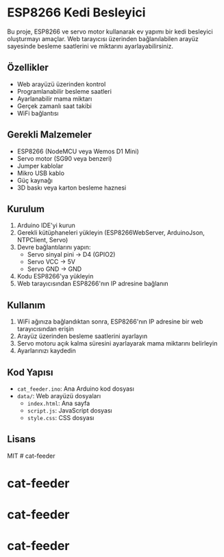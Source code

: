 # ESP8266 Kedi Besleyici

Bu proje, ESP8266 ve servo motor kullanarak ev yapımı bir kedi besleyici oluşturmayı amaçlar. Web tarayıcısı üzerinden bağlanılabilen arayüz sayesinde besleme saatlerini ve miktarını ayarlayabilirsiniz.

## Özellikler

- Web arayüzü üzerinden kontrol
- Programlanabilir besleme saatleri
- Ayarlanabilir mama miktarı
- Gerçek zamanlı saat takibi
- WiFi bağlantısı

## Gerekli Malzemeler

- ESP8266 (NodeMCU veya Wemos D1 Mini)
- Servo motor (SG90 veya benzeri)
- Jumper kablolar
- Mikro USB kablo
- Güç kaynağı
- 3D baskı veya karton besleme haznesi

## Kurulum

1. Arduino IDE'yi kurun
2. Gerekli kütüphaneleri yükleyin (ESP8266WebServer, ArduinoJson, NTPClient, Servo)
3. Devre bağlantılarını yapın:
   - Servo sinyal pini -> D4 (GPIO2)
   - Servo VCC -> 5V
   - Servo GND -> GND
4. Kodu ESP8266'ya yükleyin
5. Web tarayıcısından ESP8266'nın IP adresine bağlanın

## Kullanım

1. WiFi ağınıza bağlandıktan sonra, ESP8266'nın IP adresine bir web tarayıcısından erişin
2. Arayüz üzerinden besleme saatlerini ayarlayın
3. Servo motoru açık kalma süresini ayarlayarak mama miktarını belirleyin
4. Ayarlarınızı kaydedin

## Kod Yapısı

- `cat_feeder.ino`: Ana Arduino kod dosyası
- `data/`: Web arayüzü dosyaları
  - `index.html`: Ana sayfa
  - `script.js`: JavaScript dosyası
  - `style.css`: CSS dosyası

## Lisans

MIT # cat-feeder
# cat-feeder
# cat-feeder
# cat-feeder
